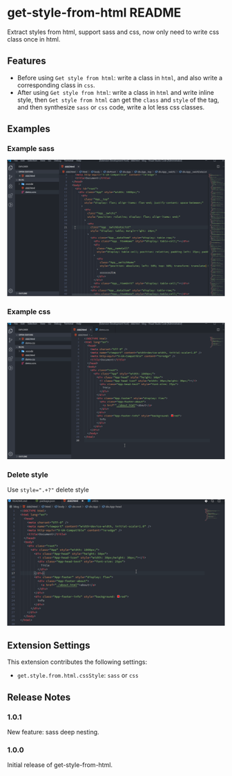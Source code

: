 # get-style-from-html README

Extract styles from html, support sass and css, now only need to write css class once in html.

## Features

- Before using `Get style from html`: write a class in `html`, and also write a corresponding class in `css`.
- After using `Get style from html`: write a class in `html` and write inline style, then `Get style from html` can get the `class` and `style` of the tag, and then synthesize `sass` or `css` code, write a lot less css classes.

## Examples

### Example sass

![example sass](images/example-sass.gif)

### Example css

![example css](images/example-css.gif)

### Delete style

Use `style=".+?"` delete style

![delete style](images/delete-style.gif)

## Extension Settings

This extension contributes the following settings:

- `get.style.from.html.cssStyle`: `sass` or `css`

## Release Notes

### 1.0.1

New feature: sass deep nesting.

### 1.0.0

Initial release of get-style-from-html.
